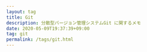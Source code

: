 ```yaml
---
layout: tag
title: Git
description: 分散型バージョン管理システムGit に関するメモ
date: 2020-05-09T19:37:39+09:00
tag: git
permalink: /tags/git.html
---
```

